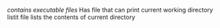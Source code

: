 *contains executable files*
Has file that can print current working directory
listit file lists the contents of current directory
